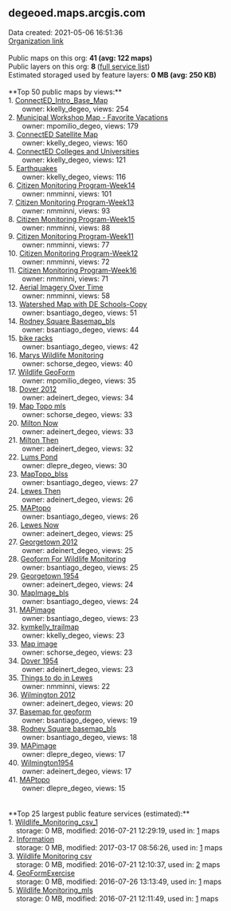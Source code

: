 <h2>degeoed.maps.arcgis.com</h2> Data created: 2021-05-06 16:51:36 <br /><a target='new' href='https://degeoed.maps.arcgis.com'>Organization link</a><br /><br />Public maps on this org: <b>41 (avg: 122 maps)</b><br />Public layers on this org: <b>8 </b>(<a target='new' href='https://services.arcgis.com/xVuwAWVPm2ST7901/ArcGIS/rest/services'>full service list</a>)<br />Estimated storaged used by feature layers: <b>0 MB (avg: 250 KB)</b><br /><br />**Top 50 public maps by views:**<br />  1. <a target='new' href='https://www.arcgis.com/home/item.html?id=3175970ad5f341c3848e5d15e5135760'>ConnectED_Intro_Base_Map</a> <br />  &nbsp;&nbsp;&nbsp;&nbsp; &nbsp;&nbsp;owner: kkelly_degeo, views: 254<br />  2. <a target='new' href='https://www.arcgis.com/home/item.html?id=f4c7f9bb3e724857ad413c726029cd8e'>Municipal Workshop Map - Favorite Vacations</a> <br />  &nbsp;&nbsp;&nbsp;&nbsp; &nbsp;&nbsp;owner: mpomilio_degeo, views: 179<br />  3. <a target='new' href='https://www.arcgis.com/home/item.html?id=594cacec3a5f40fc852816d0eb6a464f'>ConnectED Satellite Map</a> <br />  &nbsp;&nbsp;&nbsp;&nbsp; &nbsp;&nbsp;owner: kkelly_degeo, views: 160<br />  4. <a target='new' href='https://www.arcgis.com/home/item.html?id=a037c0f86e5d43feaa9310c1bae445c4'>ConnectED Colleges and Universities</a> <br />  &nbsp;&nbsp;&nbsp;&nbsp; &nbsp;&nbsp;owner: kkelly_degeo, views: 121<br />  5. <a target='new' href='https://www.arcgis.com/home/item.html?id=af6fa3d755714480b2b1ff60d0388d14'>Earthquakes</a> <br />  &nbsp;&nbsp;&nbsp;&nbsp; &nbsp;&nbsp;owner: kkelly_degeo, views: 116<br />  6. <a target='new' href='https://www.arcgis.com/home/item.html?id=30666c306d5f4476a3baefbc1be0909c'>Citizen Monitoring Program-Week14</a> <br />  &nbsp;&nbsp;&nbsp;&nbsp; &nbsp;&nbsp;owner: nmminni, views: 101<br />  7. <a target='new' href='https://www.arcgis.com/home/item.html?id=07a7a3eac6bc44b2bde7eb6d1a12fbf0'>Citizen Monitoring Program-Week13</a> <br />  &nbsp;&nbsp;&nbsp;&nbsp; &nbsp;&nbsp;owner: nmminni, views: 93<br />  8. <a target='new' href='https://www.arcgis.com/home/item.html?id=9ff64efeff4447d18cd70c4ddd56b4e6'>Citizen Monitoring Program-Week15</a> <br />  &nbsp;&nbsp;&nbsp;&nbsp; &nbsp;&nbsp;owner: nmminni, views: 88<br />  9. <a target='new' href='https://www.arcgis.com/home/item.html?id=7edaa969550549129127b29cbb25109b'>Citizen Monitoring Program-Week11</a> <br />  &nbsp;&nbsp;&nbsp;&nbsp; &nbsp;&nbsp;owner: nmminni, views: 77<br />  10. <a target='new' href='https://www.arcgis.com/home/item.html?id=232a80538c5c4cec89745044818a2b46'>Citizen Monitoring Program-Week12</a> <br />  &nbsp;&nbsp;&nbsp;&nbsp; &nbsp;&nbsp;owner: nmminni, views: 72<br />  11. <a target='new' href='https://www.arcgis.com/home/item.html?id=653dfad6f6384abe9413f4b0dcc4c5d8'>Citizen Monitoring Program-Week16</a> <br />  &nbsp;&nbsp;&nbsp;&nbsp; &nbsp;&nbsp;owner: nmminni, views: 71<br />  12. <a target='new' href='https://www.arcgis.com/home/item.html?id=c16e6ecd98464bb99853e91af063c1b8'>Aerial Imagery Over Time</a> <br />  &nbsp;&nbsp;&nbsp;&nbsp; &nbsp;&nbsp;owner: nmminni, views: 58<br />  13. <a target='new' href='https://www.arcgis.com/home/item.html?id=1d8ab7070bc34d699a4ee71166386011'>Watershed Map with DE Schools-Copy</a> <br />  &nbsp;&nbsp;&nbsp;&nbsp; &nbsp;&nbsp;owner: bsantiago_degeo, views: 51<br />  14. <a target='new' href='https://www.arcgis.com/home/item.html?id=8f36919962e0410d9926967ab6c3f810'>Rodney Square Basemap_bls</a> <br />  &nbsp;&nbsp;&nbsp;&nbsp; &nbsp;&nbsp;owner: bsantiago_degeo, views: 44<br />  15. <a target='new' href='https://www.arcgis.com/home/item.html?id=3d2c0d0855ef4b00b2c39f129d054b5e'>bike racks</a> <br />  &nbsp;&nbsp;&nbsp;&nbsp; &nbsp;&nbsp;owner: bsantiago_degeo, views: 42<br />  16. <a target='new' href='https://www.arcgis.com/home/item.html?id=a50e9ba1e63e4fd9acdb4858a9151190'>Marys Wildlife Monitoring</a> <br />  &nbsp;&nbsp;&nbsp;&nbsp; &nbsp;&nbsp;owner: schorse_degeo, views: 40<br />  17. <a target='new' href='https://www.arcgis.com/home/item.html?id=cdb6cb10b65e4f37bff5c17dfeb9a7cf'>Wildlife GeoForm</a> <br />  &nbsp;&nbsp;&nbsp;&nbsp; &nbsp;&nbsp;owner: mpomilio_degeo, views: 35<br />  18. <a target='new' href='https://www.arcgis.com/home/item.html?id=8520cf5226a14dbeb1b8a1926c5ac233'>Dover 2012</a> <br />  &nbsp;&nbsp;&nbsp;&nbsp; &nbsp;&nbsp;owner: adeinert_degeo, views: 34<br />  19. <a target='new' href='https://www.arcgis.com/home/item.html?id=9d384990df7343e39e4d730938dc297c'>Map Topo mls</a> <br />  &nbsp;&nbsp;&nbsp;&nbsp; &nbsp;&nbsp;owner: schorse_degeo, views: 33<br />  20. <a target='new' href='https://www.arcgis.com/home/item.html?id=cc78dd35ead64363a9586a7164a7a3a9'>Milton Now</a> <br />  &nbsp;&nbsp;&nbsp;&nbsp; &nbsp;&nbsp;owner: adeinert_degeo, views: 33<br />  21. <a target='new' href='https://www.arcgis.com/home/item.html?id=003212fb43544041a797641adcfb5d93'>Milton Then</a> <br />  &nbsp;&nbsp;&nbsp;&nbsp; &nbsp;&nbsp;owner: adeinert_degeo, views: 32<br />  22. <a target='new' href='https://www.arcgis.com/home/item.html?id=a3f01629e9374489b084c0d5e8410acf'>Lums Pond</a> <br />  &nbsp;&nbsp;&nbsp;&nbsp; &nbsp;&nbsp;owner: dlepre_degeo, views: 30<br />  23. <a target='new' href='https://www.arcgis.com/home/item.html?id=4cdc0130ea524758b71031287c1abb5e'>MapTopo_blss</a> <br />  &nbsp;&nbsp;&nbsp;&nbsp; &nbsp;&nbsp;owner: bsantiago_degeo, views: 27<br />  24. <a target='new' href='https://www.arcgis.com/home/item.html?id=fbad8c7e59b34036a68cf848108d6890'>Lewes Then</a> <br />  &nbsp;&nbsp;&nbsp;&nbsp; &nbsp;&nbsp;owner: adeinert_degeo, views: 26<br />  25. <a target='new' href='https://www.arcgis.com/home/item.html?id=c36c4fc594204e91a2260fc57bd84851'>MAPtopo</a> <br />  &nbsp;&nbsp;&nbsp;&nbsp; &nbsp;&nbsp;owner: bsantiago_degeo, views: 26<br />  26. <a target='new' href='https://www.arcgis.com/home/item.html?id=01ea39058ffc497390e963ff66003ddd'>Lewes Now</a> <br />  &nbsp;&nbsp;&nbsp;&nbsp; &nbsp;&nbsp;owner: adeinert_degeo, views: 25<br />  27. <a target='new' href='https://www.arcgis.com/home/item.html?id=63707d09961942e7912e408b4b57535e'>Georgetown 2012</a> <br />  &nbsp;&nbsp;&nbsp;&nbsp; &nbsp;&nbsp;owner: adeinert_degeo, views: 25<br />  28. <a target='new' href='https://www.arcgis.com/home/item.html?id=489d06f0621141a2bab0f9374a6c083a'>Geoform For Wildlife Monitoring</a> <br />  &nbsp;&nbsp;&nbsp;&nbsp; &nbsp;&nbsp;owner: bsantiago_degeo, views: 25<br />  29. <a target='new' href='https://www.arcgis.com/home/item.html?id=76f0cd1be4f641d1a28670e85ebcde9b'>Georgetown 1954</a> <br />  &nbsp;&nbsp;&nbsp;&nbsp; &nbsp;&nbsp;owner: adeinert_degeo, views: 24<br />  30. <a target='new' href='https://www.arcgis.com/home/item.html?id=81112d173b804d9cacd1a11345e81a4c'>MapImage_bls</a> <br />  &nbsp;&nbsp;&nbsp;&nbsp; &nbsp;&nbsp;owner: bsantiago_degeo, views: 24<br />  31. <a target='new' href='https://www.arcgis.com/home/item.html?id=019ad808999745f78ca9fe70641db963'>MAPimage</a> <br />  &nbsp;&nbsp;&nbsp;&nbsp; &nbsp;&nbsp;owner: bsantiago_degeo, views: 23<br />  32. <a target='new' href='https://www.arcgis.com/home/item.html?id=f1cc8dbb0743475eb17da9924c4afdc9'>kymkelly_trailmap</a> <br />  &nbsp;&nbsp;&nbsp;&nbsp; &nbsp;&nbsp;owner: kkelly_degeo, views: 23<br />  33. <a target='new' href='https://www.arcgis.com/home/item.html?id=4614772495734757929037e5aae1ccfb'>Map image</a> <br />  &nbsp;&nbsp;&nbsp;&nbsp; &nbsp;&nbsp;owner: schorse_degeo, views: 23<br />  34. <a target='new' href='https://www.arcgis.com/home/item.html?id=6bc6233bf9234be19cfee66dbaa51009'>Dover 1954</a> <br />  &nbsp;&nbsp;&nbsp;&nbsp; &nbsp;&nbsp;owner: adeinert_degeo, views: 23<br />  35. <a target='new' href='https://www.arcgis.com/home/item.html?id=47761c5972bc46e9bfb6aa2e284f9867'>Things to do in Lewes</a> <br />  &nbsp;&nbsp;&nbsp;&nbsp; &nbsp;&nbsp;owner: nmminni, views: 22<br />  36. <a target='new' href='https://www.arcgis.com/home/item.html?id=89d60d4bd1d24b058e031981cb2925a6'>Wilmington 2012</a> <br />  &nbsp;&nbsp;&nbsp;&nbsp; &nbsp;&nbsp;owner: adeinert_degeo, views: 20<br />  37. <a target='new' href='https://www.arcgis.com/home/item.html?id=8fb7e02660e34d4b86ed6edf9e179a2f'>Basemap for geoform</a> <br />  &nbsp;&nbsp;&nbsp;&nbsp; &nbsp;&nbsp;owner: bsantiago_degeo, views: 19<br />  38. <a target='new' href='https://www.arcgis.com/home/item.html?id=bb083a6a26954739b4bcdeec422923b1'>Rodney Square basemap_bls</a> <br />  &nbsp;&nbsp;&nbsp;&nbsp; &nbsp;&nbsp;owner: bsantiago_degeo, views: 18<br />  39. <a target='new' href='https://www.arcgis.com/home/item.html?id=ec07c6966100414c84fe6523459adb2d'>MAPimage</a> <br />  &nbsp;&nbsp;&nbsp;&nbsp; &nbsp;&nbsp;owner: dlepre_degeo, views: 17<br />  40. <a target='new' href='https://www.arcgis.com/home/item.html?id=b7cb64b70656428fabdf32c0d0ea5924'>Wilmington1954</a> <br />  &nbsp;&nbsp;&nbsp;&nbsp; &nbsp;&nbsp;owner: adeinert_degeo, views: 17<br />  41. <a target='new' href='https://www.arcgis.com/home/item.html?id=1acac716476741b7b99f3e3128d0acd4'>MAPtopo</a> <br />  &nbsp;&nbsp;&nbsp;&nbsp; &nbsp;&nbsp;owner: dlepre_degeo, views: 15<br /><br /><br />**Top 25 largest public feature services (estimated):**<br /> 1. <a target='new' href='https://www.arcgis.com/home/item.html?id=37ed6a76cbec4cc5a5ae97505c889e97'>Wildlife_Monitoring_csv_1</a><br /> &nbsp;&nbsp;&nbsp;&nbsp;storage: 0 MB, modified: 2016-07-21 12:29:19,  used in: <a target='new' href='https://ed-ind-tb.s3-us-west-1.amazonaws.com/ADI/37ed6a76cbec4cc5a5ae97505c889e97.html'> 1</a> maps<br /> 2. <a target='new' href='https://www.arcgis.com/home/item.html?id=1bd62758bd404318a63f42d6e6cb4550'>Information</a><br /> &nbsp;&nbsp;&nbsp;&nbsp;storage: 0 MB, modified: 2017-03-17 08:56:26,  used in: <a target='new' href='https://ed-ind-tb.s3-us-west-1.amazonaws.com/ADI/1bd62758bd404318a63f42d6e6cb4550.html'> 1</a> maps<br /> 3. <a target='new' href='https://www.arcgis.com/home/item.html?id=fcce350dd72a4e7399b6239784d56730'>Wildlife Monitoring csv</a><br /> &nbsp;&nbsp;&nbsp;&nbsp;storage: 0 MB, modified: 2016-07-21 12:10:37,  used in: <a target='new' href='https://ed-ind-tb.s3-us-west-1.amazonaws.com/ADI/fcce350dd72a4e7399b6239784d56730.html'> 2</a> maps<br /> 4. <a target='new' href='https://www.arcgis.com/home/item.html?id=ae3e8050c7f74c988d0f8866b5b30f6b'>GeoFormExercise</a><br /> &nbsp;&nbsp;&nbsp;&nbsp;storage: 0 MB, modified: 2016-07-26 13:13:49,  used in: <a target='new' href='https://ed-ind-tb.s3-us-west-1.amazonaws.com/ADI/ae3e8050c7f74c988d0f8866b5b30f6b.html'> 1</a> maps<br /> 5. <a target='new' href='https://www.arcgis.com/home/item.html?id=4089d86cd9de4533a4740984e9262a15'>Wildlife Monitoring_mls</a><br /> &nbsp;&nbsp;&nbsp;&nbsp;storage: 0 MB, modified: 2016-07-21 12:11:49,  used in: <a target='new' href='https://ed-ind-tb.s3-us-west-1.amazonaws.com/ADI/4089d86cd9de4533a4740984e9262a15.html'> 1</a> maps<br />